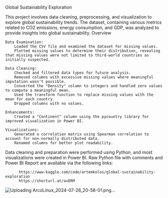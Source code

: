 Global Sustainability Exploration

This project involves data cleaning, preprocessing, and visualization to explore global sustainability trends. The dataset, containing various metrics related to CO2 emissions, energy consumption, and GDP, was analyzed to provide insights into global sustainability.
Overview

    Data Examination:
        Loaded the CSV file and examined the dataset for missing values.
        Plotted missing values to determine their distribution, revealing that missing values were not limited to third-world countries as initially suspected.

    Data Cleaning:
        Checked and filtered data types for future analysis.
        Removed columns with excessive missing values where meaningful imputation wasn't possible.
        Converted the "Density" column to integers and handled zero values to compute a meaningful mean.
        Used the transform function to replace missing values with the mean for each country.
        Dropped columns with no values.

    Enhancements:
        Created a "Continent" column using the pycountry library for improved visualization in Power BI.

    Visualizations:
        Generated a correlation matrix using Spearman correlation to account for non-normally distributed data.
        Renamed columns for better plot readability.

Data cleaning and preparation were performed using Python, and most visualizations were created in Power BI. Raw Python file with comments and Power BI Report are available via the following links:

          https://www.kaggle.com/code/artemkolos/global-sustainability-exploration
          https://shorturl.at/avERM

![Uploading ArcoLinux_2024-07-26_20-58-01.png…]()
